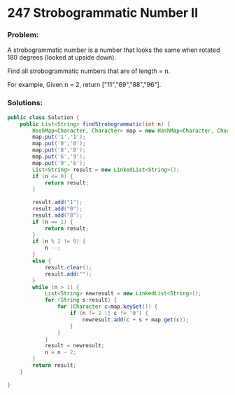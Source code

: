 # 247 Strobogrammatic Number II

### Problem:

A strobogrammatic number is a number that looks the same when rotated 180 degrees (looked at upside down).

Find all strobogrammatic numbers that are of length = n.

For example,
Given n = 2, return ["11","69","88","96"].

### Solutions:
```java
public class Solution {
    public List<String> findStrobogrammatic(int n) {
        HashMap<Character, Character> map = new HashMap<Character, Character>();
        map.put('1','1');
        map.put('0','0');
        map.put('8','8');
        map.put('6','9');
        map.put('9','6');
        List<String> result = new LinkedList<String>();
        if (n <= 0) {
            return result;
        }
        
        result.add("1");
        result.add("0");
        result.add("8");
        if (n == 1) {
            return result;
        }
        if (n % 2 != 0) {
            n --;
        }
        else {
            result.clear();
            result.add("");
        }
        while (n > 1) {
            List<String> newresult = new LinkedList<String>();
            for (String s:result) {
                for (Character c:map.keySet()) {
                    if (n != 2 || c != '0') {
                        newresult.add(c + s + map.get(c));
                    }
                }
            }
            result = newresult;
            n = n - 2;
        }     
        return result;
    }
   
}
```